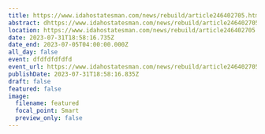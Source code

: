 ```yaml
---
title: https://www.idahostatesman.com/news/rebuild/article246402705.html
abstract: dhttps://www.idahostatesman.com/news/rebuild/article246402705.html
location: https://www.idahostatesman.com/news/rebuild/article246402705.html
date: 2023-07-31T18:58:16.735Z
date_end: 2023-07-05T04:00:00.000Z
all_day: false
event: dfdfdfdfdfd
event_url: https://www.idahostatesman.com/news/rebuild/article246402705.html
publishDate: 2023-07-31T18:58:16.835Z
draft: false
featured: false
image:
  filename: featured
  focal_point: Smart
  preview_only: false
---
```

